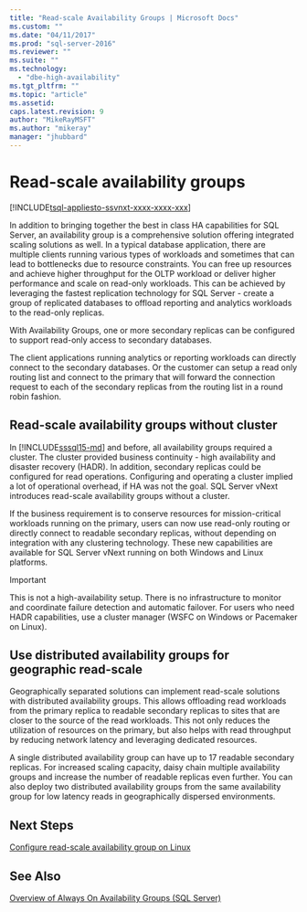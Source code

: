 ```yaml
---
title: "Read-scale Availability Groups | Microsoft Docs"
ms.custom: ""
ms.date: "04/11/2017"
ms.prod: "sql-server-2016"
ms.reviewer: ""
ms.suite: ""
ms.technology: 
  - "dbe-high-availability"
ms.tgt_pltfrm: ""
ms.topic: "article"
ms.assetid: 
caps.latest.revision: 9
author: "MikeRayMSFT"
ms.author: "mikeray"
manager: "jhubbard"
---
```

# Read-scale availability groups
[!INCLUDE[tsql-appliesto-ssvnxt-xxxx-xxxx-xxx](../../../includes/tsql-appliesto-ssvnxt-xxxx-xxxx-xxx.md)]

In addition to bringing together the best in class HA capabilities for SQL Server, an availability group is a comprehensive solution offering integrated scaling solutions as well. In a typical database application, there are multiple clients running various types of workloads and sometimes that can lead to bottlenecks due to resource constraints. You can free up resources and achieve higher throughput for the OLTP workload or deliver higher performance and scale on read-only workloads. This can be achieved by leveraging the fastest replication technology for SQL Server - create a group of replicated databases to offload reporting and analytics workloads to the read-only replicas. 

With Availability Groups, one or more secondary replicas can be configured to support read-only access to secondary databases.

The client applications running analytics or reporting workloads can directly connect to the secondary databases. Or the customer can setup a read only routing list and connect to the primary that will forward the connection request to each of the secondary replicas from the routing list in a round robin fashion.

## Read-scale availability groups without cluster

In [!INCLUDE[sssql15-md](..\..\..\includes\sssql15-md.md)] and before, all availability groups required a cluster. The cluster provided business continuity - high availability and disaster recovery (HADR). In addition, secondary replicas could be configured for read operations. Configuring and operating a cluster implied a lot of operational overhead, if HA was not the goal. SQL Server vNext introduces read-scale availability groups without a cluster. 

If the business requirement is to conserve resources for mission-critical workloads running on the primary, users can now use read-only routing or directly connect to readable secondary replicas, without depending on integration with any clustering technology. These new capabilities are available for SQL Server vNext running on both Windows and Linux platforms.

>[!IMPORTANT]
>This is not a high-availability setup. There is no infrastructure to monitor and coordinate failure detection and automatic failover. For users who need HADR capabilities, use a cluster manager (WSFC on Windows or Pacemaker on Linux). 

## Use distributed availability groups for geographic read-scale

Geographically separated solutions can implement read-scale solutions with distributed availability groups. This allows offloading read workloads from the primary replica to readable secondary replicas to sites that are closer to the source of the read workloads. This not only reduces the utilization of resources on the primary, but also helps with read throughput by reducing network latency and leveraging dedicated resources.

A single distributed availability group can have up to 17 readable secondary replicas. For increased scaling capacity, daisy chain multiple availability groups and increase the number of readable replicas even further. You can also deploy two distributed availability groups from the same availability group for low latency reads in geographically dispersed environments.




## Next Steps 

[Configure read-scale availability group on Linux](../../../linux/sql-server-linux-availability-group-configure-rs.md)

## See Also  
 [Overview of Always On Availability Groups &#40;SQL Server&#41;](../../../database-engine/availability-groups/windows/overview-of-always-on-availability-groups-sql-server.md)  
  
  
